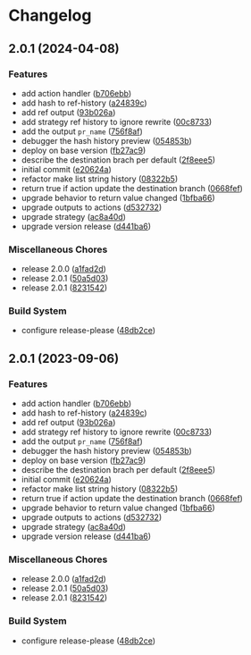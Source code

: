 # Changelog

## 2.0.1 (2024-04-08)


### Features

* add action handler ([b706ebb](https://github.com/JonDotsoy/feature-branching/commit/b706ebb257ad2399f1f312272eedc4a378aa803a))
* add hash to ref-history ([a24839c](https://github.com/JonDotsoy/feature-branching/commit/a24839ca4389f24e5c865b56d77f20ef8e910e8e))
* add ref output ([93b026a](https://github.com/JonDotsoy/feature-branching/commit/93b026aefd0901d739884b86293f2e639e421fe4))
* add strategy ref history to ignore rewrite ([00c8733](https://github.com/JonDotsoy/feature-branching/commit/00c87337f43cbebbe906378a74f1709b08d19404))
* add the output `pr_name` ([756f8af](https://github.com/JonDotsoy/feature-branching/commit/756f8afea4f2fe6377f43607a51e7a10eee1af2e))
* debugger the hash history preview ([054853b](https://github.com/JonDotsoy/feature-branching/commit/054853b5601d89b6c4f70d9dd2565ae0a8e9aeba))
* deploy on base version ([fb27ac9](https://github.com/JonDotsoy/feature-branching/commit/fb27ac9cdf2b88aa53712c0c57a4ee50991fa6f1))
* describe the destination brach per default ([2f8eee5](https://github.com/JonDotsoy/feature-branching/commit/2f8eee5d3664305881f94429665c0b4cae96039c))
* initial commit ([e20624a](https://github.com/JonDotsoy/feature-branching/commit/e20624a54b066b4fa2f4838d16ddd94e0aad01be))
* refactor make list string history ([08322b5](https://github.com/JonDotsoy/feature-branching/commit/08322b55c521acc533057a4003fdc92e7c58653f))
* return true if action update the destination branch ([0668fef](https://github.com/JonDotsoy/feature-branching/commit/0668fef0de4321467da7ec1f5b41897e1e683f62))
* upgrade behavior to return value changed ([1bfba66](https://github.com/JonDotsoy/feature-branching/commit/1bfba66c693962e693847069c5005c43f4bfbfbd))
* upgrade outputs to actions ([d532732](https://github.com/JonDotsoy/feature-branching/commit/d5327321fefbaf82ce851d8a4120c3120257df88))
* upgrade strategy ([ac8a40d](https://github.com/JonDotsoy/feature-branching/commit/ac8a40d4ad75661c3f4af942db6bf824e507a63e))
* upgrade version release ([d441ba6](https://github.com/JonDotsoy/feature-branching/commit/d441ba6e8ee7294953fe91e269bd688dbfcda9b4))


### Miscellaneous Chores

* release 2.0.0 ([a1fad2d](https://github.com/JonDotsoy/feature-branching/commit/a1fad2df2a0ac71a24a976cb117a134014860536))
* release 2.0.1 ([50a5d03](https://github.com/JonDotsoy/feature-branching/commit/50a5d032b6c6ab2233bc1c94c1288957087a2441))
* release 2.0.1 ([8231542](https://github.com/JonDotsoy/feature-branching/commit/8231542abfd3badfe73b0c55829400e8a5ad559d))


### Build System

* configure release-please ([48db2ce](https://github.com/JonDotsoy/feature-branching/commit/48db2ce3365fc25b0a592239bc93157121a8e105))

## 2.0.1 (2023-09-06)


### Features

* add action handler ([b706ebb](https://github.com/JonDotsoy/feature-branching/commit/b706ebb257ad2399f1f312272eedc4a378aa803a))
* add hash to ref-history ([a24839c](https://github.com/JonDotsoy/feature-branching/commit/a24839ca4389f24e5c865b56d77f20ef8e910e8e))
* add ref output ([93b026a](https://github.com/JonDotsoy/feature-branching/commit/93b026aefd0901d739884b86293f2e639e421fe4))
* add strategy ref history to ignore rewrite ([00c8733](https://github.com/JonDotsoy/feature-branching/commit/00c87337f43cbebbe906378a74f1709b08d19404))
* add the output `pr_name` ([756f8af](https://github.com/JonDotsoy/feature-branching/commit/756f8afea4f2fe6377f43607a51e7a10eee1af2e))
* debugger the hash history preview ([054853b](https://github.com/JonDotsoy/feature-branching/commit/054853b5601d89b6c4f70d9dd2565ae0a8e9aeba))
* deploy on base version ([fb27ac9](https://github.com/JonDotsoy/feature-branching/commit/fb27ac9cdf2b88aa53712c0c57a4ee50991fa6f1))
* describe the destination brach per default ([2f8eee5](https://github.com/JonDotsoy/feature-branching/commit/2f8eee5d3664305881f94429665c0b4cae96039c))
* initial commit ([e20624a](https://github.com/JonDotsoy/feature-branching/commit/e20624a54b066b4fa2f4838d16ddd94e0aad01be))
* refactor make list string history ([08322b5](https://github.com/JonDotsoy/feature-branching/commit/08322b55c521acc533057a4003fdc92e7c58653f))
* return true if action update the destination branch ([0668fef](https://github.com/JonDotsoy/feature-branching/commit/0668fef0de4321467da7ec1f5b41897e1e683f62))
* upgrade behavior to return value changed ([1bfba66](https://github.com/JonDotsoy/feature-branching/commit/1bfba66c693962e693847069c5005c43f4bfbfbd))
* upgrade outputs to actions ([d532732](https://github.com/JonDotsoy/feature-branching/commit/d5327321fefbaf82ce851d8a4120c3120257df88))
* upgrade strategy ([ac8a40d](https://github.com/JonDotsoy/feature-branching/commit/ac8a40d4ad75661c3f4af942db6bf824e507a63e))
* upgrade version release ([d441ba6](https://github.com/JonDotsoy/feature-branching/commit/d441ba6e8ee7294953fe91e269bd688dbfcda9b4))


### Miscellaneous Chores

* release 2.0.0 ([a1fad2d](https://github.com/JonDotsoy/feature-branching/commit/a1fad2df2a0ac71a24a976cb117a134014860536))
* release 2.0.1 ([50a5d03](https://github.com/JonDotsoy/feature-branching/commit/50a5d032b6c6ab2233bc1c94c1288957087a2441))
* release 2.0.1 ([8231542](https://github.com/JonDotsoy/feature-branching/commit/8231542abfd3badfe73b0c55829400e8a5ad559d))


### Build System

* configure release-please ([48db2ce](https://github.com/JonDotsoy/feature-branching/commit/48db2ce3365fc25b0a592239bc93157121a8e105))
